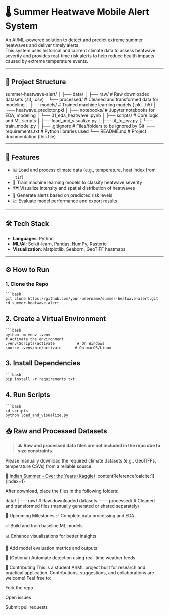 # 🌡️ Summer Heatwave Mobile Alert System

An AI/ML-powered solution to detect and predict extreme summer heatwaves and deliver timely alerts.  
This system uses historical and current climate data to assess heatwave severity and provides real-time risk alerts to help reduce health impacts caused by extreme temperature events.

---

## 📁 Project Structure

summer-heatwave-alert/
│
├── data/
│ ├── raw/ # Raw downloaded datasets (.tif, .csv)
│ └── processed/ # Cleaned and transformed data for modeling
│
├── models/ # Trained machine learning models (.pkl, .h5)
│ └── heatwave_predictor.pkl
│
├── notebooks/ # Jupyter notebooks for EDA, modeling
│ └── 01_eda_heatwave.ipynb
│
├── scripts/ # Core logic and ML scripts
│ ├── load_and_visualize.py
│ ├── tif_to_csv.py
│ └── train_model.py
│
├── .gitignore # Files/folders to be ignored by Git
├── requirements.txt # Python libraries used
└── README.md # Project documentation (this file)


---

## 🚀 Features

- 📊 Load and process climate data (e.g., temperature, heat index from `.tif`)
- 🧠 Train machine learning models to classify heatwave severity
- 🗺️ Visualize intensity and spatial distribution of heatwaves
- 🔔 Generate alerts based on predicted risk levels
- 📈 Evaluate model performance and export results

---

## 🛠️ Tech Stack

- **Languages**: Python
- **ML/AI**: Scikit-learn, Pandas, NumPy, Rasterio
- **Visualization**: Matplotlib, Seaborn, GeoTIFF heatmaps

---

## ⚙️ How to Run

### 1. Clone the Repo

    ```bash
    git clone https://github.com/your-username/summer-heatwave-alert.git
    cd summer-heatwave-alert

## 2. Create a Virtual Environment

    ```bash
    python -m venv .venv
    # Activate the environment
    .venv\Scripts\activate          # On Windows
    source .venv/bin/activate      # On macOS/Linux

## 3. Install Dependencies

    ```bash
    pip install -r requirements.txt

## 4. Run Scripts

    ```bash
    cd scripts
    python load_and_visualize.py

## 📥 Raw and Processed Datasets

> ⚠️ **Raw and processed data files are not included in the repo due to size constraints.**

Please manually download the required climate datasets (e.g., GeoTIFFs, temperature CSVs) from a reliable source.

🔗 [Indian Summer – Over the Years (Kaggle)](https://www.kaggle.com/datasets/akashram/indian-summer-over-the-years) :contentReference[oaicite:1]{index=1}

After download, place the files in the following folders:

data/
├── raw/ # Raw downloaded datasets
└── processed/ # Cleaned and transformed files (manually generated or shared separately)

🔮 Upcoming Milestones
✅ Complete data processing and EDA

✅ Build and train baseline ML models

📊 Enhance visualizations for better insights

🧪 Add model evaluation metrics and outputs

📡 (Optional) Automate detection using real-time weather feeds

🤝 Contributing
This is a student AI/ML project built for research and practical application.
Contributions, suggestions, and collaborations are welcome! Feel free to:

Fork the repo

Open issues

Submit pull requests




  
